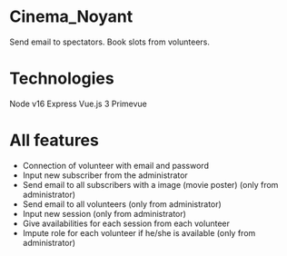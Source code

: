 # Cinema_Noyant

Send email to spectators. Book slots from volunteers.

# Technologies

Node v16
Express
Vue.js 3
Primevue

# All features

-   Connection of volunteer with email and password
-   Input new subscriber from the administrator
-   Send email to all subscribers with a image (movie poster) (only from administrator)
-   Send email to all volunteers (only from administrator)
-   Input new session (only from administrator)
-   Give availabilities for each session from each volunteer
-   Impute role for each volunteer if he/she is available (only from administrator)
